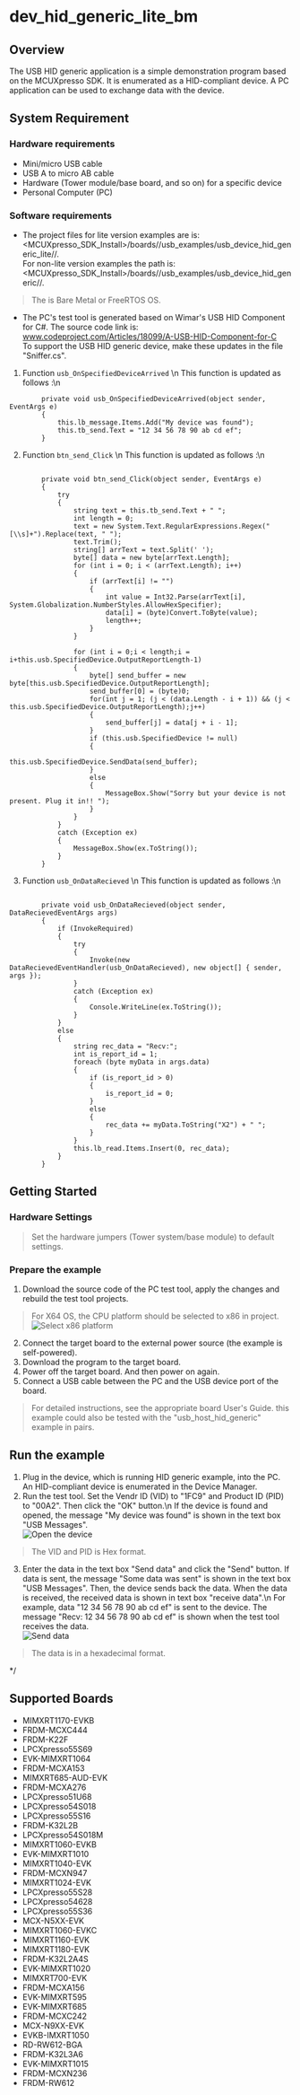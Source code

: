 # dev_hid_generic_lite_bm




## Overview

The USB HID generic application is a simple demonstration program based on the MCUXpresso SDK.
It is enumerated as a HID-compliant device. A PC application can be used to exchange data with the device.

## System Requirement

### Hardware requirements

- Mini/micro USB cable
- USB A to micro AB cable
- Hardware (Tower module/base board, and so on) for a specific device
- Personal Computer (PC)


### Software requirements

- The project files for lite version examples are is:
<br> <MCUXpresso_SDK_Install>/boards/<board>/usb_examples/usb_device_hid_generic_lite/<rtos>/<toolchain>.
<br>  For non-lite version examples the path is:
<br> <MCUXpresso_SDK_Install>/boards/<board>/usb_examples/usb_device_hid_generic/<rtos>/<toolchain>.
> The <rtos> is Bare Metal or FreeRTOS OS.

- The PC's test tool is generated based on Wimar's USB HID Component for C#. The source code link is:
<br> www.codeproject.com/Articles/18099/A-USB-HID-Component-for-C
<br> To support the USB HID generic device, make these updates in the file "Sniffer.cs".
1. Function `usb_OnSpecifiedDeviceArrived` \n
This function is updated as follows :\n
```
        private void usb_OnSpecifiedDeviceArrived(object sender, EventArgs e)
        {
            this.lb_message.Items.Add("My device was found");
            this.tb_send.Text = "12 34 56 78 90 ab cd ef";
        }
```

2. Function `btn_send_Click` \n
This function is updated as follows :\n
```

        private void btn_send_Click(object sender, EventArgs e)
        {
            try
            {
                string text = this.tb_send.Text + " ";
                int length = 0;
                text = new System.Text.RegularExpressions.Regex("[\\s]+").Replace(text, " ");
                text.Trim();
                string[] arrText = text.Split(' ');
                byte[] data = new byte[arrText.Length];
                for (int i = 0; i < (arrText.Length); i++)
                {
                    if (arrText[i] != "")
                    {
                        int value = Int32.Parse(arrText[i], System.Globalization.NumberStyles.AllowHexSpecifier);
                        data[i] = (byte)Convert.ToByte(value);
                        length++;
                    }
                }

                for (int i = 0;i < length;i = i+this.usb.SpecifiedDevice.OutputReportLength-1)
                {
                    byte[] send_buffer = new byte[this.usb.SpecifiedDevice.OutputReportLength];
                    send_buffer[0] = (byte)0;
                    for(int j = 1; (j < (data.Length - i + 1)) && (j < this.usb.SpecifiedDevice.OutputReportLength);j++)
                    {
                        send_buffer[j] = data[j + i - 1];
                    }
                    if (this.usb.SpecifiedDevice != null)
                    {
                        this.usb.SpecifiedDevice.SendData(send_buffer);
                    }
                    else
                    {
                        MessageBox.Show("Sorry but your device is not present. Plug it in!! ");
                    }
                }
            }
            catch (Exception ex)
            {
                MessageBox.Show(ex.ToString());
            }
        }
```

3. Function `usb_OnDataRecieved` \n
This function is updated as follows :\n
```

        private void usb_OnDataRecieved(object sender, DataRecievedEventArgs args)
        {
            if (InvokeRequired)
            {
                try
                {
                    Invoke(new DataRecievedEventHandler(usb_OnDataRecieved), new object[] { sender, args });
                }
                catch (Exception ex)
                {
                    Console.WriteLine(ex.ToString());
                }
            }
            else
            {
                string rec_data = "Recv:";
                int is_report_id = 1;
                foreach (byte myData in args.data)
                {
                    if (is_report_id > 0)
                    {
                        is_report_id = 0;
                    }
                    else
                    {
                        rec_data += myData.ToString("X2") + " ";
                    }
                }
                this.lb_read.Items.Insert(0, rec_data);
            }
        }
```



## Getting Started

### Hardware Settings

> Set the hardware jumpers (Tower system/base module) to default settings.


### Prepare the example

1.  Download the source code of the PC test tool, apply the changes and rebuild the test tool projects.
> For X64 OS, the CPU platform should be selected to x86 in project.
<br>![Select x86 platform](cpu_platform.jpg "Select x86 platform")
2.  Connect the target board to the external power source (the example is self-powered).
3.  Download the program to the target board.
4.  Power off the target board. And then power on again.
5.  Connect a USB cable between the PC and the USB device port of the board.

> For detailed instructions, see the appropriate board User's Guide.
> this example could also be tested with the "usb_host_hid_generic" example in pairs.
## Run the example

1.  Plug in the device, which is running HID generic example, into the PC. An HID-compliant device is enumerated in the Device Manager.
2.  Run the test tool. Set the Vendr ID (VID) to "1FC9" and Product ID (PID) to "00A2". Then click the "OK" button.\n
If the device is found and opened, the message "My device was found" is shown in the text box "USB Messages".
<br>![Open the device](usb_device_hid_generic_test_tool_open.jpg "Open the device")
> The VID and PID is Hex format.

3.  Enter the data in the text box "Send data" and click the "Send" button. If data is sent, the message "Some data was sent" is shown in the text box "USB Messages".
Then, the device sends back the data. When the data is received, the received data is shown in text box "receive data".\n
For example, data "12 34 56 78 90 ab cd ef" is sent to the device. The message "Recv: 12 34 56 78 90 ab cd ef" is shown when the test tool receives the data.
<br>![Send data](usb_device_hid_generic_test_tool_send.jpg "Send data")
> The data is in a hexadecimal format.


*/


## Supported Boards
- MIMXRT1170-EVKB
- FRDM-MCXC444
- FRDM-K22F
- LPCXpresso55S69
- EVK-MIMXRT1064
- FRDM-MCXA153
- MIMXRT685-AUD-EVK
- FRDM-MCXA276
- LPCXpresso51U68
- LPCXpresso54S018
- LPCXpresso55S16
- FRDM-K32L2B
- LPCXpresso54S018M
- MIMXRT1060-EVKB
- EVK-MIMXRT1010
- MIMXRT1040-EVK
- FRDM-MCXN947
- MIMXRT1024-EVK
- LPCXpresso55S28
- LPCXpresso54628
- LPCXpresso55S36
- MCX-N5XX-EVK
- MIMXRT1060-EVKC
- MIMXRT1160-EVK
- MIMXRT1180-EVK
- FRDM-K32L2A4S
- EVK-MIMXRT1020
- MIMXRT700-EVK
- FRDM-MCXA156
- EVK-MIMXRT595
- EVK-MIMXRT685
- FRDM-MCXC242
- MCX-N9XX-EVK
- EVKB-IMXRT1050
- RD-RW612-BGA
- FRDM-K32L3A6
- EVK-MIMXRT1015
- FRDM-MCXN236
- FRDM-RW612
